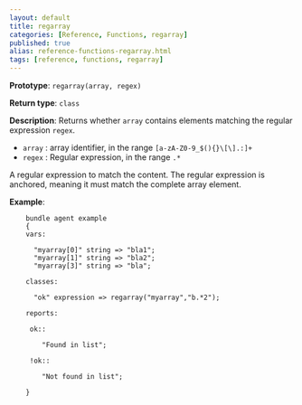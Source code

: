 ```yaml
---
layout: default
title: regarray
categories: [Reference, Functions, regarray]
published: true
alias: reference-functions-regarray.html
tags: [reference, functions, regarray]
---
```


**Prototype**: `regarray(array, regex)`

**Return type**: `class`

**Description**: Returns whether `array` contains elements matching the
regular expression `regex`.

* `array` : array identifier, in the range
`[a-zA-Z0-9_$(){}\[\].:]+`
* `regex` : Regular expression, in the range `.*`

A regular expression to match the content. The regular expression is
anchored, meaning it must match the complete array element.

**Example**:

```cf3
    bundle agent example
    {
    vars:

      "myarray[0]" string => "bla1";
      "myarray[1]" string => "bla2";
      "myarray[3]" string => "bla";

    classes:

      "ok" expression => regarray("myarray","b.*2");

    reports:

     ok::

        "Found in list";

     !ok::

        "Not found in list";

    }
```

